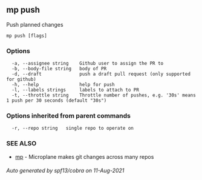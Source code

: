 ## mp push

Push planned changes

```
mp push [flags]
```

### Options

```
  -a, --assignee string    Github user to assign the PR to
  -b, --body-file string   body of PR
  -d, --draft              push a draft pull request (only supported for github)
  -h, --help               help for push
  -l, --labels strings     labels to attach to PR
  -t, --throttle string    Throttle number of pushes, e.g. '30s' means 1 push per 30 seconds (default "30s")
```

### Options inherited from parent commands

```
  -r, --repo string   single repo to operate on
```

### SEE ALSO

* [mp](mp.md)	 - Microplane makes git changes across many repos

###### Auto generated by spf13/cobra on 11-Aug-2021
